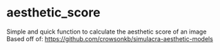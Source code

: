 # aesthetic_score
 Simple and quick function to calculate the aesthetic score of an image
Based off of: https://github.com/crowsonkb/simulacra-aesthetic-models
